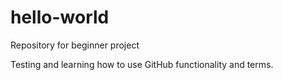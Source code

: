 # hello-world
Repository for beginner project

Testing and learning how to use GitHub functionality and terms.
